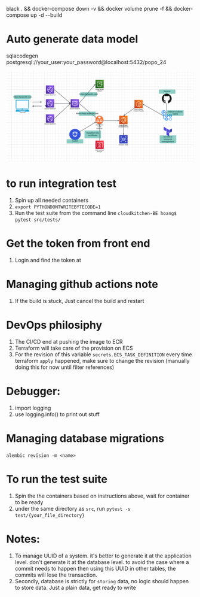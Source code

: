 black . && docker-compose down -v && docker volume prune -f  && docker-compose up -d --build

# Auto generate data model
sqlacodegen postgresql://your_user:your_password@localhost:5432/popo_24

![Architecture Diagram](readme-media/popo24-architect.png)


# to run integration test
1. Spin up all needed containers
2. `export PYTHONDONTWRITEBYTECODE=1`
3. Run the test suite from the command line `cloudkitchen-BE hoang$ pytest src/tests/`

# Get the token from front end
1. Login and find the token at 


# Managing github actions note
1. If the build is stuck, Just  cancel the build and restart

# DevOps philosiphy
1. The CI/CD end at pushing the image to ECR
2. Terraform will take care of the provision on ECS
3. For the revision of this variable `secrets.ECS_TASK_DEFINITION` every time terraform `apply` happened, make sure to change the revision (manually doing this for now until filter references)

# Debugger:
1. import logging
2. use logging.info() to print out stuff


# Managing database migrations
`alembic revision -m <name>`

# To run the test suite
1. Spin the the containers based on instructions above, wait for container to be ready
2. under the same directory as `src`, run `pytest -s test/{your_file_directory}`


# Notes:
1. To manage UUID of a system. it's better to generate it at the application level. don't generate it at the database level. to avoid the case where a commit needs to happen then using this UUID in other tables, the commits will lose the transaction.
2. Secondly, database is strictly for `storing` data, no logic should happen to store data. Just a plain data, get ready to write